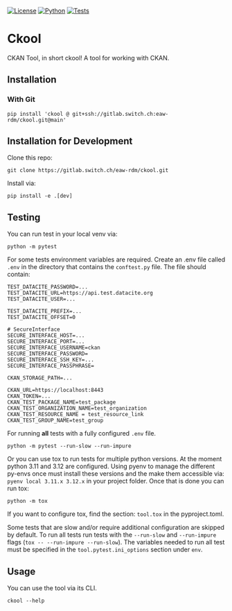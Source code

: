 [![License](https://img.shields.io/badge/LICENSE-GPL3.0-blue)](https://www.gnu.org/licenses/gpl-3.0.en.html)
[![Python](https://img.shields.io/badge/python-3.11%20%7C%203.12-green)](https://www.gnu.org/licenses/gpl-3.0.en.html)
[![Tests](https://gitlab.switch.ch/eaw-rdm/ckool/badges/main/pipeline.svg)](https://gitlab.switch.ch/eaw-rdm/ckool/-/commits/main)

# Ckool

CKAN Tool, in short ckool! A tool for working with CKAN.

## Installation

### With Git

```shell
pip install 'ckool @ git+ssh://gitlab.switch.ch:eaw-rdm/ckool.git@main'
```

## Installation for Development

Clone this repo:
```shell
git clone https://gitlab.switch.ch/eaw-rdm/ckool.git
```

Install via:
```shell
pip install -e .[dev]
```

## Testing

You can run test in your local venv via:

```shell
python -m pytest  
```

For some tests environment variables are required. Create an .env file called `.env` in the directory that contains the `conftest.py` file.
The file should contain:
```env
TEST_DATACITE_PASSWORD=...
TEST_DATACITE_URL=https://api.test.datacite.org
TEST_DATACITE_USER=...

TEST_DATACITE_PREFIX=...
TEST_DATACITE_OFFSET=0

# SecureInterface
SECURE_INTERFACE_HOST=...
SECURE_INTERFACE_PORT=...
SECURE_INTERFACE_USERNAME=ckan
SECURE_INTERFACE_PASSWORD=
SECURE_INTERFACE_SSH_KEY=...
SECURE_INTERFACE_PASSPHRASE=

CKAN_STORAGE_PATH=...

CKAN_URL=https://localhost:8443
CKAN_TOKEN=...
CKAN_TEST_PACKAGE_NAME=test_package
CKAN_TEST_ORGANIZATION_NAME=test_organization
CKAN_TEST_RESOURCE_NAME = test_resource_link
CKAN_TEST_GROUP_NAME=test_group
```

For running **all** tests with a fully configured `.env` file.
```shell
python -m pytest --run-slow --run-impure
```

Or you can use tox to run tests for multiple python versions. At the moment python 3.11 and 3.12 are configured.
Using pyenv to manage the different py-envs once must install these versions and the make them accessible via:
`pyenv local 3.11.x 3.12.x` in your project folder. Once that is done you can run tox:

```shell
python -m tox
```
If you want to configure tox, find the section: `tool.tox` in the pyproject.toml.

Some tests that are slow and/or require additional configuration are skipped by default.
To run all tests run tests with the `--run-slow` and `--run-impure` flags (`tox -- --run-impure --run-slow`).
The variables needed to run all test must be specified in the `tool.pytest.ini_options` section under `env`.


## Usage
You can use the tool via its CLI. 

```shell
ckool --help
```